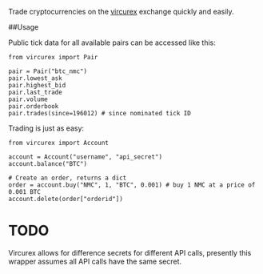 Trade cryptocurrencies on the [vircurex](http://vircurex.com) exchange quickly and easily.

##Usage

Public tick data for all available pairs can be accessed like this:

    from vircurex import Pair

    pair = Pair("btc_nmc")
    pair.lowest_ask
    pair.highest_bid
    pair.last_trade
    pair.volume
    pair.orderbook
    pair.trades(since=196012) # since nominated tick ID

Trading is just as easy:

    from vircurex import Account
    
    account = Account("username", "api_secret")
    account.balance("BTC")

    # Create an order, returns a dict
    order = account.buy("NMC", 1, "BTC", 0.001) # buy 1 NMC at a price of 0.001 BTC
    account.delete(order["orderid"])

# TODO

Vircurex allows for difference secrets for different API calls, presently this wrapper assumes all API calls have the same secret.
